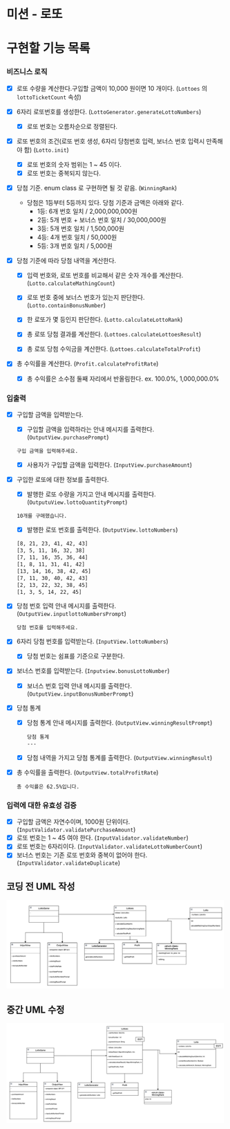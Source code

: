 # 미션 - 로또

# 구현할 기능 목록

### 비즈니스 로직

- [x] 로또 수량을 계산한다.구입할 금액이 10,000 원이면 10 개이다. (`Lottoes` 의 `lottoTicketCount` 속성)

- [x] 6자리 로또번호를 생성한다. (`LottoGenerator.generateLottoNumbers`)
    - [x] 로또 번호는 오름차순으로 정렬된다.

- [x] 로또 번호의 조건(로또 번호 생성, 6자리 당첨번호 입력, 보너스 번호 입력시 만족해야 함) (`Lotto.init`)
    - [x] 로또 번호의 숫자 범위는 1 ~ 45 이다.
    - [x] 로또 번호는 중복되지 않는다.

- [x] 당첨 기준. enum class 로 구현하면 될 것 같음.  (`WinningRank`)
    - 당첨은 1등부터 5등까지 있다. 당첨 기준과 금액은 아래와 같다.
        - 1등: 6개 번호 일치 / 2,000,000,000원
        - 2등: 5개 번호 + 보너스 번호 일치 / 30,000,000원
        - 3등: 5개 번호 일치 / 1,500,000원
        - 4등: 4개 번호 일치 / 50,000원
        - 5등: 3개 번호 일치 / 5,000원

- [x] 당첨 기준에 따라 당첨 내역을 계산한다.
    - [x] 입력 번호와, 로또 번호를 비교해서 같은 숫자 개수를 계산한다. (`Lotto.calculateMathingCount`)
    - [x] 로또 번호 중에 보너스 번호가 있는지 판단한다. (`Lotto.containBonusNumber`)
    - [x] 한 로또가 몇 등인지 판단한다. (`Lotto.calculateLottoRank`)
    - [x] 총 로또 당첨 결과를 계산한다. (`Lottoes.calculateLottoesResult`)
    - [x] 총 로또 당첨 수익금을 계산한다. (`Lottoes.calculateTotalProfit`)


- [x] 총 수익률을 계산한다. (`Profit.calculateProfitRate`)
    - [x] 총 수익률은 소수점 둘째 자리에서 반올림한다. ex. 100.0%, 1,000,000.0%

### 입출력

- [x] 구입할 금액을 입력받는다.
    - [x] 구입할 금액을 입력하라는 안내 메시지를 출력한다. (`OutputView.purchasePrompt`)
  ```
  구입 금액을 입력해주세요.
  ```
    - [x] 사용자가 구입할 금액을 입력한다. (`InputView.purchaseAmount`)

- [x] 구입한 로또에 대한 정보를 출력한다.
    - [x] 발행한 로또 수량을 가지고 안내 메시지를 출력한다. (`OutputuView.lottoQuantityPrompt`)
  ```
  10개를 구매했습니다.
  ```
    - [x] 발행한 로또 번호를 출력한다. (`OutputView.lottoNumbers`)
  ```
  [8, 21, 23, 41, 42, 43]
  [3, 5, 11, 16, 32, 38]
  [7, 11, 16, 35, 36, 44]
  [1, 8, 11, 31, 41, 42]
  [13, 14, 16, 38, 42, 45]
  [7, 11, 30, 40, 42, 43]
  [2, 13, 22, 32, 38, 45]
  [1, 3, 5, 14, 22, 45]
  ```

- [x] 당첨 번호 입력 안내 메시지를 출력한다. (`OutputView.inputlottoNumbersPrompt`)
  ```
  당첨 번호를 입력해주세요.
  ```

- [x] 6자리 당첨 번호를 입력받는다. (`InputView.lottoNumbers`)
    - [x] 당첨 번호는 쉼표를 기준으로 구분한다.

- [x] 보너스 번호를 입력받는다. (`Inputview.bonusLottoNumber`)
    - [x] 보너스 번호 입력 안내 메시지를 출력한다. (`OutputView.inputBonusNumberPrompt`)

- [x] 당첨 통계
    - [x] 당첨 통계 안내 메시지를 출력한다. (`OutputView.winningResultPrompt`)
      ```
      당첨 통계
      ---
      ```
    - [x] 당첨 내역을 가지고 당첨 통계를 출력한다. (`OutputView.winningResult`)

- [x] 총 수익률을 출력한다. (`OutputView.totalProfitRate`)
  ```
  총 수익률은 62.5%입니다.
  ```

### 입력에 대한 유효성 검증

- [x] 구입할 금액은 자연수이며, 1000원 단위이다. (`InputValidator.validatePurchaseAmount`)
- [x] 로또 번호는 1 ~ 45 여야 한다. (`InputValidator.validateNumber`)
- [x] 로또 번호는 6자리이다. (`InputValidator.validateLottoNumberCount`)
- [x] 보너스 번호는 기존 로또 번호와 중복이 없어야 한다. (`InputValidator.validateDuplicate`)

## 코딩 전 UML 작성

![lotto_game_uml_ver1.png](lotto_game_uml_ver1.png)

## 중간 UML 수정

![img.png](lotto_game_uml_ver2.png)